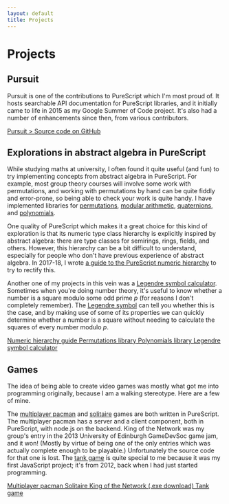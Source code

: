```yaml
---
layout: default
title: Projects
---
```


# Projects

## Pursuit

Pursuit is one of the contributions to PureScript which I'm most proud of. It
hosts searchable API documentation for PureScript libraries, and it initially
came to life in 2015 as my Google Summer of Code project. It's also had a
number of enhancements since then, from various contributors.

<div class="project-links">
  <a href="https://pursuit.purescript.org" style="background-image:url(/assets/img/project-thumbs/pursuit.png)">
    <span class="label">Pursuit</span>
  </a>
  <a href="https://github.com/purescript/pursuit" style="background-image:url(/assets/img/project-thumbs/pursuit-source.png); background-position:left;">
>
    <span class="label">Source code on GitHub</span>
  </a>
</div>

## Explorations in abstract algebra in PureScript

While studying maths at university, I often found it quite useful (and fun) to
try implementing concepts from abstract algebra in PureScript. For example,
most group theory courses will involve some work with permutations, and working
with permutations by hand can be quite fiddly and error-prone, so being able to
check your work is quite handy. I have implemented libraries for
[permutations](https://pursuit.purescript.org/packages/purescript-symmetric-groups/docs/Data.SymmetricGroup),
[modular arithmetic](https://pursuit.purescript.org/packages/purescript-modular-arithmetic),
[quaternions](https://pursuit.purescript.org/packages/purescript-quaternions/docs/Data.Quaternion),
and [polynomials](https://pursuit.purescript.org/packages/purescript-polynomials/docs/Data.Polynomial).

One quality of PureScript which makes it a great choice for this kind of
exploration is that its numeric type class hierarchy is explicitly inspired by
abstract algebra: there are type classes for semirings, rings, fields, and
others. However, this hierarchy can be a bit difficult to understand,
especially for people who don't have previous experience of abstract algebra.
In 2017-18, I wrote [a guide to the PureScript numeric
hierarchy](https://a-guide-to-the-purescript-numeric-hierarchy.readthedocs.io/en/latest/introduction.html)
to try to rectify this.

Another one of my projects in this vein was a [Legendre symbol calculator](/legendre-symbol-calculator).  Sometimes when you're doing number theory, it's useful to know whether a number is a square modulo some odd prime _p_ (for reasons I don't completely remember).  The [Legendre symbol](https://en.wikipedia.org/wiki/Legendre_symbol) can tell you whether this is the case, and by making use of some of its properties we can quickly determine whether a number is a square without needing to calculate the squares of every number modulo _p_.

<div class="project-links">
  <a href="https://a-guide-to-the-purescript-numeric-hierarchy.readthedocs.io/en/latest/introduction.html" style="background-image:url(/assets/img/project-thumbs/hierarchy-guide.png">
    <span class="label">Numeric hierarchy guide</span>
  </a>
  <a href="https://pursuit.purescript.org/packages/purescript-symmetric-groups/docs/Data.SymmetricGroup" style="background-image:url(/assets/img/project-thumbs/rubik-cube.png); background-size:60%; background-position:30% 50%;">
    <span class="label">Permutations library</span>
  </a>
  <a href="https://pursuit.purescript.org/packages/purescript-polynomials/docs/Data.Polynomial" style="background-image:url(/assets/img/project-thumbs/polynomials.png); background-position:bottom;">
    <span class="label">Polynomials library</span>
  </a>
  <a href="/legendre-symbol-calculator" style="background-image:url(/assets/img/project-thumbs/legendre-symbol-calculator.png); background-position:bottom;">
    <span class="label">Legendre symbol calculator</span>
  </a>
</div>

## Games

The idea of being able to create video games was mostly what got me into
programming originally, because I am a walking stereotype. Here are a few of
mine.

The [multiplayer pacman](https://mpac.herokuapp.com) and
[solitaire](/projects/solitaire) games are both written in PureScript. The
multiplayer pacman has a server and a client component, both in PureScript,
with node.js on the backend. King of the Network was my group's entry in the
2013 University of Edinburgh GameDevSoc game jam, and it won! (Mostly by virtue
of being one of the only entries which was actually complete enough to be
playable.) Unfortunately the source code for that one is lost. The [tank
game](/projects/tank-game) is quite special to me because it was my first
JavaScript project; it's from 2012, back when I had just started programming.

<div class="project-links">
  <a href="https://mpac.herokuapp.com" style="background-image:url(/assets/img/project-thumbs/pacman.png)">
    <span class="label">Multiplayer pacman</span>
  </a>
  <a href="/projects/solitaire" style="background-image:url(/assets/img/project-thumbs/solitaire.png)">
    <span class="label">Solitaire</span>
  </a>
  <a href="https://docs.google.com/file/d/0B2TmqHg3DPXLblUtbUh4bmE4cVk/edit" style="background-image:url(/assets/img/project-thumbs/king-of-the-network.png)">
    <span class="label">King of the Network (.exe download)</span>
  </a>
  <a href="/projects/tank-game" style="background-image:url(/assets/img/project-thumbs/tank-game.png)">
    <span class="label">Tank game</span>
  </a>
</div>
